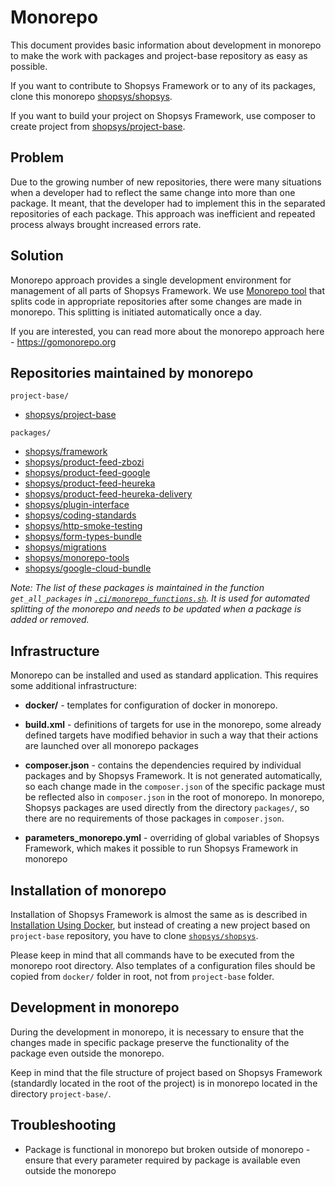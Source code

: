 # Monorepo

This document provides basic information about development in monorepo to make the work with packages and project-base repository as easy as possible.

If you want to contribute to Shopsys Framework or to any of its packages,
clone this monorepo [shopsys/shopsys](https://github.com/shopsys/shopsys).

If you want to build your project on Shopsys Framework,
use composer to create project from [shopsys/project-base](https://github.com/shopsys/project-base).

## Problem
Due to the growing number of new repositories, there were many situations when a developer had to reflect the same change
into more than one package. It meant, that the developer had to implement this in the separated repositories of each package.
This approach was inefficient and repeated process always brought increased errors rate.

## Solution
Monorepo approach provides a single development environment for management of all parts of Shopsys Framework.
We use [Monorepo tool](https://github.com/shopsys/monorepo-tools) that splits code in appropriate repositories
after some changes are made in monorepo. This splitting is initiated automatically once a day.

If you are interested, you can read more about the monorepo approach here - https://gomonorepo.org

## Repositories maintained by monorepo
`project-base/`

* [shopsys/project-base](https://github.com/shopsys/project-base)

`packages/`

* [shopsys/framework](https://github.com/shopsys/framework)
* [shopsys/product-feed-zbozi](https://github.com/shopsys/product-feed-zbozi)
* [shopsys/product-feed-google](https://github.com/shopsys/product-feed-google)
* [shopsys/product-feed-heureka](https://github.com/shopsys/product-feed-heureka)
* [shopsys/product-feed-heureka-delivery](https://github.com/shopsys/product-feed-heureka-delivery)
* [shopsys/plugin-interface](https://github.com/shopsys/plugin-interface)
* [shopsys/coding-standards](https://github.com/shopsys/coding-standards)
* [shopsys/http-smoke-testing](https://github.com/shopsys/http-smoke-testing)
* [shopsys/form-types-bundle](https://github.com/shopsys/form-types-bundle)
* [shopsys/migrations](https://github.com/shopsys/migrations)
* [shopsys/monorepo-tools](https://github.com/shopsys/monorepo-tools)
* [shopsys/google-cloud-bundle](https://github.com/shopsys/google-cloud-bundle)

*Note: The list of these packages is maintained in the function `get_all_packages` in [`.ci/monorepo_functions.sh`](/.ci/monorepo_functions.sh).
It is used for automated splitting of the monorepo and needs to be updated when a package is added or removed.*

## Infrastructure
Monorepo can be installed and used as standard application. This requires some additional infrastructure:

* **docker/** - templates for configuration of docker in monorepo.

* **build.xml** - definitions of targets for use in the monorepo, some already defined targets
have modified behavior in such a way that their actions are launched over all monorepo packages

* **composer.json** - contains the dependencies required by individual packages and by Shopsys Framework.
It is not generated automatically, so each change made in the `composer.json` of the specific package must be reflected
also in `composer.json` in the root of monorepo. In monorepo, Shopsys packages are used directly from the directory
`packages/`, so there are no requirements of those packages in `composer.json`.

* **parameters_monorepo.yml** - overriding of global variables of Shopsys Framework, which makes it possible to run
Shopsys Framework in monorepo

## Installation of monorepo
Installation of Shopsys Framework is almost the same as is described in [Installation Using Docker](../installation/installation-using-docker.md),
but instead of creating a new project based on `project-base` repository, you have to clone [`shopsys/shopsys`](https://github.com/shopsys/shopsys).

Please keep in mind that all commands have to be executed from the monorepo root directory.
Also templates of a configuration files should be copied from `docker/` folder in root, not from `project-base` folder.

## Development in monorepo
During the development in monorepo, it is necessary to ensure that the changes made in specific package
preserve the functionality of the package even outside the monorepo.

Keep in mind that the file structure of project based on Shopsys Framework (standardly located in the root of the project) is in monorepo
located in the directory `project-base/`.

## Troubleshooting
* Package is functional in monorepo but broken outside of monorepo - ensure that every parameter required by package
is available even outside the monorepo
